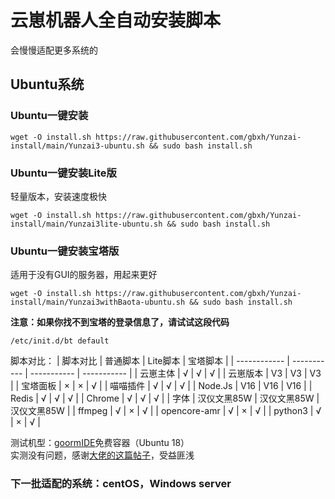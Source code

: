 # 云崽机器人全自动安装脚本  
会慢慢适配更多系统的  
## Ubuntu系统  
### Ubuntu一键安装
```
wget -O install.sh https://raw.githubusercontent.com/gbxh/Yunzai-install/main/Yunzai3-ubuntu.sh && sudo bash install.sh
```
### Ubuntu一键安装Lite版
轻量版本，安装速度极快
```
wget -O install.sh https://raw.githubusercontent.com/gbxh/Yunzai-install/main/Yunzai3lite-ubuntu.sh && sudo bash install.sh
```
### Ubuntu一键安装宝塔版
适用于没有GUI的服务器，用起来更好
```
wget -O install.sh https://raw.githubusercontent.com/gbxh/Yunzai-install/main/Yunzai3withBaota-ubuntu.sh && sudo bash install.sh
```
**注意：如果你找不到宝塔的登录信息了，请试试这段代码**
```
/etc/init.d/bt default
```
脚本对比：
| 脚本对比 | 普通脚本 | Lite脚本  | 宝塔脚本 |
| ------------ | ----------- | ----------- | ----------- |
| 云崽主体 | √         | √         | √         |
| 云崽版本 | V3          | V3          | V3          |
| 宝塔面板 | ×          | ×          | √         |
| 喵喵插件 | √         | √         | √         |
| Node.Js      | V16         | V16         | V16         |
| Redis        | √         | √         | √         |
| Chrome       | √         | √         | √         |
| 字体       | 汉仪文黑85W | 汉仪文黑85W | 汉仪文黑85W |
| ffmpeg       | √         | ×          | √         |
| opencore-amr | √         | ×          | √         |
| python3      | √         | ×          | √         |

测试机型：[goormIDE](https://ide.goorm.io)免费容器（Ubuntu 18）  
实测没有问题，感谢[大佬的这篇帖子](https://github.com/Le-niao/Yunzai-Bot/issues/154)，受益匪浅
  
  
  
### 下一批适配的系统：centOS，Windows server
